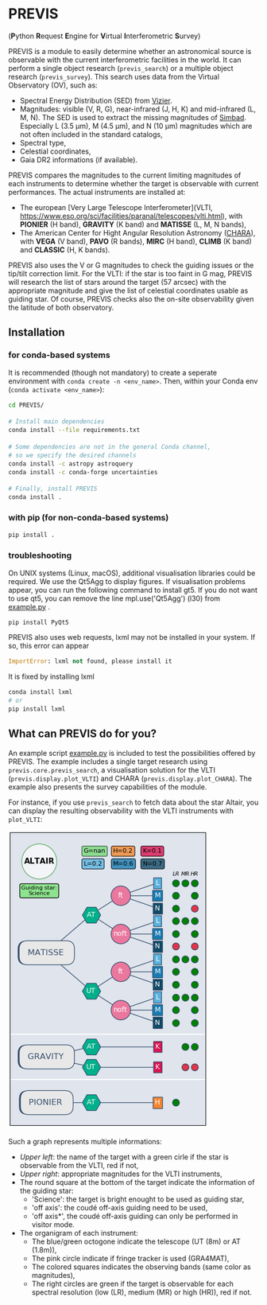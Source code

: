 # PREVIS
(**P**ython **R**equest **E**ngine for **V**irtual **I**nterferometric **S**urvey)

PREVIS is a module to easily determine whether an astronomical source is observable 
with the current interferometric facilities in the world. It can perform
a single object research (`previs_search`) or a multiple object research (`previs_survey`).
This search uses data from the Virtual Observatory (OV), such as:
 
- Spectral Energy Distribution (SED) from [Vizier](http://vizier.u-strasbg.fr/vizier/sed/). 
- Magnitudes: visible (V, R, G), near-infrared (J, H, K) and mid-infrared (L, M, N). The SED 
  is used to extract the missing magnitudes of [Simbad](http://simbad.u-strasbg.fr/simbad/). 
  Especially L (3.5 µm), M (4.5 µm), and N (10 µm) magnitudes which are not often included 
  in the standard catalogs,
- Spectral type,
- Celestial coordinates,
- Gaia DR2 informations (if available).

PREVIS compares the magnitudes to the current limiting magnitudes of each instruments to determine whether
the target is observable with current performances. The actual instruments are installed at:

- The european [Very Large Telescope Interferometer](VLTI, https://www.eso.org/sci/facilities/paranal/telescopes/vlti.html),
  with **PIONIER** (H band), **GRAVITY** (K band) and **MATISSE** (L, M, N bands),
- The American Center for Hight Angular Resolution Astronomy ([CHARA](http://www.chara.gsu.edu)), with 
  **VEGA** (V band), **PAVO** (R bands), **MIRC** (H band), **CLIMB** (K band) and **CLASSIC** (H, K bands).

PREVIS also uses the V or G magnitudes to check the guiding issues or the tip/tilt correction limit. 
For the VLTI: if the star is too faint in G mag, PREVIS will research the list of stars around
the target (57 arcsec) with the appropriate magnitude and give the list of celestial coordinates
usable as guiding star. Of course, PREVIS checks also the on-site observability given the latitude of 
both observatory.


## Installation


### for conda-based systems

It is recommended (though not mandatory) to create a seperate environment with `conda create -n <env_name>`.
Then, within your Conda env (`conda activate <env_name>`):

```bash
cd PREVIS/

# Install main dependencies
conda install --file requirements.txt

# Some dependencies are not in the general Conda channel,
# so we specify the desired channels 
conda install -c astropy astroquery
conda install -c conda-forge uncertainties

# Finally, install PREVIS
conda install .
```

### with pip (for non-conda-based systems)
```bash
pip install .
```

### troubleshooting

On UNIX systems (Linux, macOS), additional visualisation libraries could be required. We use the Qt5Agg to display figures. If visualisation problems appear, you can run the following command to install gt5. If you do not want to use qt5, you can remove the line mpl.use('Qt5Agg') (l30) from [example.py](example.py) .
```bash
pip install PyQt5
```
PREVIS also uses web requests, lxml may not be installed in your system. If so, this error can appear
```python
ImportError: lxml not found, please install it
```
It is fixed by installing lxml
```bash
conda install lxml
# or
pip install lxml
```

## What can PREVIS do for you?

An example script [example.py](example.py) is included to test the possibilities offered by PREVIS. The example includes a single target
research using `previs.core.previs_search`, a visualisation solution for the VLTI (`previs.display.plot_VLTI`) and CHARA (`previs.display.plot_CHARA`). 
The example also presents the survey capabilities of the module.

For instance, if you use `previs_search` to fetch data about the star Altair, you can display the resulting observability with the VLTI instruments with `plot_VLTI`:

![Figure 1](doc/figure_1.png)

Such a graph represents multiple informations:

- *Upper left*: the name of the target with a green cirle if the star is observable from the VLTI, red if not,
- *Upper right*: appropriate magnitudes for the VLTI instruments,
- The round square at the bottom of the target indicate the information of the guiding star: 
  - 'Science': the target is bright enought to be used as guiding star, 
  - 'off axis': the coudé off-axis guiding need to be used,
  - 'off axis*', the coudé off-axis guiding can only be performed in visitor mode.
- The organigram of each instrument:
    - The blue/green octogone indicate the telescope (UT (8m) or AT (1.8m)),
    - The pink circle indicate if fringe tracker is used (GRA4MAT),
    - The colored squares indicates the observing bands (same color as magnitudes),
    - The right circles are green if the target is observable for each spectral resolution (low (LR), medium (MR) or high (HR)), red if not.
